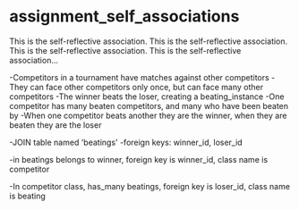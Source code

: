 assignment_self_associations
============================

This is the self-reflective association. This is the self-reflective association. This is the self-reflective association. This is the self-reflective association...

-Competitors in a tournament have matches against other competitors
-They can face other competitors only once, but can face many other competitors
-The winner beats the loser, creating a beating_instance
-One competitor has many beaten competitors, and many who have been beaten by
-When one competitor beats another they are the winner, when they are beaten they are the loser

-JOIN table named 'beatings'
-foreign keys: winner_id, loser_id

-in beatings belongs to winner, foreign key is winner_id, class name is competitor

-In competitor class, has_many beatings, foreign key is loser_id, class name is beating

